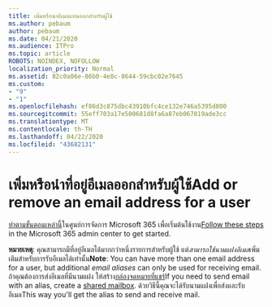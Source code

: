 ```yaml
---
title: เพิ่มหรือนําอีเมลแทนออกสําหรับผู้ใช้
ms.author: pebaum
author: pebaum
ms.date: 04/21/2020
ms.audience: ITPro
ms.topic: article
ROBOTS: NOINDEX, NOFOLLOW
localization_priority: Normal
ms.assetid: 82c0a06e-86b0-4e8c-8644-59cbc02e7645
ms.custom:
- "9"
- "1"
ms.openlocfilehash: ef86d3c875dbc43910bfc4ce132e746a5395d800
ms.sourcegitcommit: 55eff703a17e500681d8fa6a87eb067019ade3cc
ms.translationtype: MT
ms.contentlocale: th-TH
ms.lasthandoff: 04/22/2020
ms.locfileid: "43682131"
---
```

# <a name="add-or-remove-an-email-address-for-a-user"></a><span data-ttu-id="fb4fe-102">เพิ่มหรือนําที่อยู่อีเมลออกสําหรับผู้ใช้</span><span class="sxs-lookup"><span data-stu-id="fb4fe-102">Add or remove an email address for a user</span></span>

<span data-ttu-id="fb4fe-103">[ทําตามขั้นตอนเหล่านี้](https://portal.office.com/AdminPortal/Home#/AssistedGuide/addemailoptions)ในศูนย์การจัดการ Microsoft 365 เพื่อเริ่มต้นใช้งาน</span><span class="sxs-lookup"><span data-stu-id="fb4fe-103">[Follow these steps](https://portal.office.com/AdminPortal/Home#/AssistedGuide/addemailoptions) in the Microsoft 365 admin center to get started.</span></span>

 <span data-ttu-id="fb4fe-104">**หมายเหตุ**: คุณสามารถมีที่อยู่อีเมลได้มากกว่าหนึ่งรายการสําหรับผู้ใช้ แต่*สามารถใช้นามแฝงอีเมล*เพิ่มเติมสําหรับการรับอีเมลได้เท่านั้น</span><span class="sxs-lookup"><span data-stu-id="fb4fe-104">**Note**: You can have more than one email address for a user, but additional  *email aliases*  can only be used for receiving email.</span></span> <span data-ttu-id="fb4fe-105">ถ้าคุณต้องการส่งอีเมลที่มีนามแฝง ให้สร้าง[กล่องจดหมายที่แชร์](https://docs.microsoft.com/office365/admin/email/create-a-shared-mailbox)</span><span class="sxs-lookup"><span data-stu-id="fb4fe-105">If you need to send email with an alias, create a [shared mailbox](https://docs.microsoft.com/office365/admin/email/create-a-shared-mailbox).</span></span> <span data-ttu-id="fb4fe-106">ด้วยวิธีนี้คุณจะได้รับนามแฝงเพื่อส่งและรับอีเมล</span><span class="sxs-lookup"><span data-stu-id="fb4fe-106">This way you'll get the alias to send and receive mail.</span></span>
  